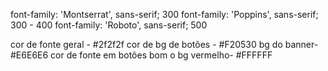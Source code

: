 
font-family: 'Montserrat', sans-serif; 300
font-family: 'Poppins', sans-serif; 300 - 400
font-family: 'Roboto', sans-serif; 500

cor de fonte geral - #2f2f2f
cor de bg de botões - #F20530
bg do banner- #E6E6E6
cor de fonte em botões bom o bg vermelho- #FFFFFF


